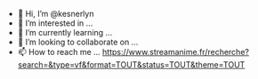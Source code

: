 - 👋 Hi, I’m @kesnerlyn
- 👀 I’m interested in ...
- 🌱 I’m currently learning ...
- 💞️ I’m looking to collaborate on ...
- 📫 How to reach me ...
https://www.streamanime.fr/recherche?search=&type=vf&format=TOUT&status=TOUT&theme=TOUT
<!---
kesnerlyn/kesnerlyn is a ✨ special ✨ repository because its `README.md` (this file) appears on your GitHub profile.
You can click the Preview link to take a look at your changes.
--->
